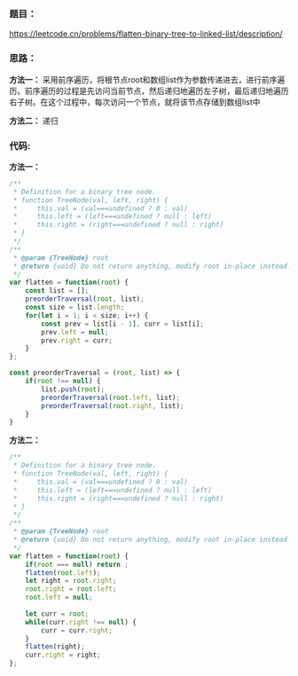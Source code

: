 ### **题目：**
https://leetcode.cn/problems/flatten-binary-tree-to-linked-list/description/

### **思路：** 
**方法一：** 采用前序遍历，将根节点root和数组list作为参数传递进去，进行前序遍历。前序遍历的过程是先访问当前节点，然后递归地遍历左子树，最后递归地遍历右子树。在这个过程中，每次访问一个节点，就将该节点存储到数组list中

**方法二：** 递归



### **代码:**
**方法一：**
```js
/**
 * Definition for a binary tree node.
 * function TreeNode(val, left, right) {
 *     this.val = (val===undefined ? 0 : val)
 *     this.left = (left===undefined ? null : left)
 *     this.right = (right===undefined ? null : right)
 * }
 */
/**
 * @param {TreeNode} root
 * @return {void} Do not return anything, modify root in-place instead.
 */
var flatten = function(root) {
    const list = [];
    preorderTraversal(root, list);
    const size = list.length;
    for(let i = 1; i < size; i++) {
        const prev = list[i - 1], curr = list[i];
        prev.left = null;
        prev.right = curr;
    }
};

const preorderTraversal = (root, list) => {
    if(root !== null) {
        list.push(root);
        preorderTraversal(root.left, list);
        preorderTraversal(root.right, list);
    }
}
```

**方法二：**
```js
/**
 * Definition for a binary tree node.
 * function TreeNode(val, left, right) {
 *     this.val = (val===undefined ? 0 : val)
 *     this.left = (left===undefined ? null : left)
 *     this.right = (right===undefined ? null : right)
 * }
 */
/**
 * @param {TreeNode} root
 * @return {void} Do not return anything, modify root in-place instead.
 */
var flatten = function(root) {
    if(root === null) return ;
    flatten(root.left);
    let right = root.right;
    root.right = root.left;
    root.left = null;
    
    let curr = root;
    while(curr.right !== null) {
        curr = curr.right;
    }
    flatten(right);
    curr.right = right;
};

```